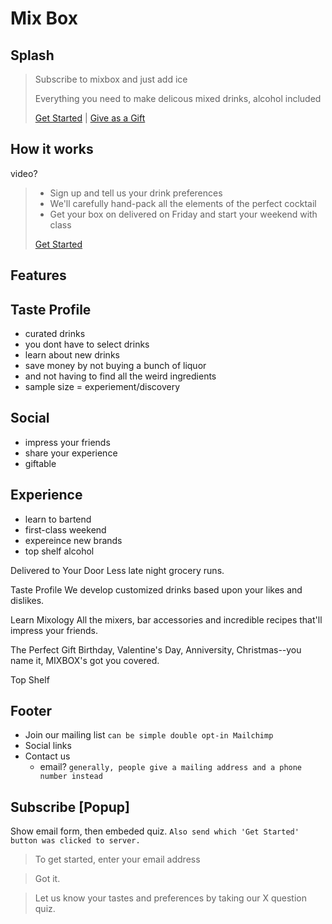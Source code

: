 Mix Box
=======

Splash
-------

> Subscribe to mixbox and just add ice
>
> Everything you need to make delicous mixed drinks, alcohol included
>
> [Get Started](#subscribe)   |   [Give as a Gift](#)


How it works
------------

video?

> - Sign up and tell us your drink preferences
> - We'll carefully hand-pack all the elements of the perfect cocktail
> - Get your box on delivered on Friday and start your weekend with class
>
> [Get Started](#subscribe)

Features
--------





Taste Profile
-------------

- curated drinks
- you dont have to select drinks
- learn about new drinks
- save money by not buying a bunch of liquor
- and not having to find all the weird ingredients
- sample size  = experiement/discovery


Social
------

- impress your friends
- share your experience
- giftable

Experience
----------

- learn to bartend
- first-class weekend
- expereince new brands
- top shelf alcohol



Delivered to Your Door
Less late night grocery runs.

Taste Profile
We develop customized drinks based upon your likes and dislikes.

Learn Mixology
All the mixers, bar accessories and incredible recipes that'll impress your friends.

The Perfect Gift
Birthday, Valentine's Day, Anniversity, Christmas--you name it, MIXBOX's got you covered.

Top Shelf

Footer
------

- Join our mailing list `can be simple double opt-in Mailchimp`
- Social links
- Contact us
  - email? `generally, people give a mailing address and a phone number instead`


Subscribe [Popup]
-----------------

Show email form, then embeded quiz. `Also send which 'Get Started' button was clicked to server.`

> To get started, enter your email address

> Got it.

> Let us know your tastes and preferences by taking our X question quiz.